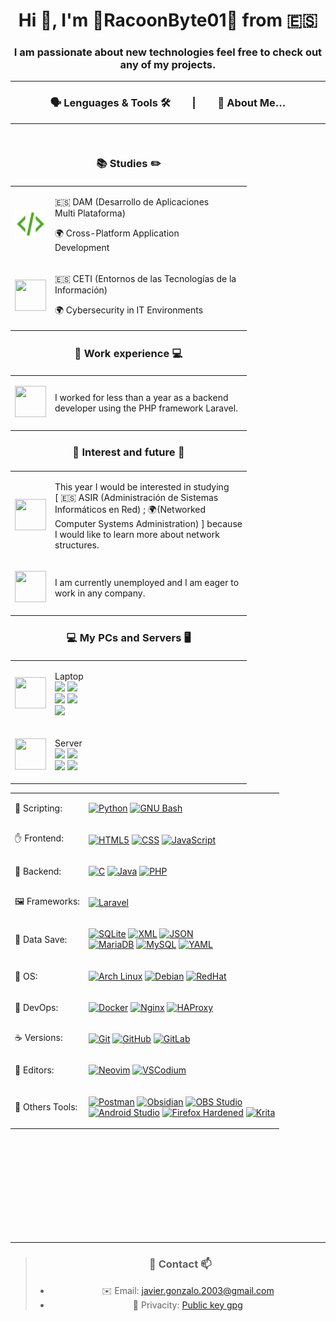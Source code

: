 <h1 align="center">Hi 👋, I'm 🦝RacoonByte01🦝 from 🇪🇸</h1>
<h3 align="center">I am passionate about new technologies feel free to check out any of my projects.</h3>

<hr>

<h3 align="center">🗣️ Lenguages & Tools 🛠️&nbsp;&nbsp;&nbsp;&nbsp;&nbsp;&nbsp;&nbsp;&nbsp; |&nbsp;&nbsp;&nbsp;&nbsp;&nbsp;&nbsp;&nbsp;&nbsp; 👤 About Me...</h3>

<hr>

<table align="right">
        <thead>
            <tr>
                <td align="center"  colspan="2"><h3>📚 Studies ✏️</h3></td>
            </tr>
        </thead>
        <tbody>
        <tr>
            <td align="center">
                <p>
                    <a href="#"><img src="./custom-icons/dam.svg" height="50"/></a>
                </p>
            </td>
            <td>
                <p>🇪🇸 DAM (Desarrollo de Aplicaciones <br>Multi Plataforma)</p>
                <p>🌍 Cross-Platform Application<br>Development</p>
            </td>
        </tr>
        <tr>
            <td align="center">
                <p>
                    <a href="#"><img src="https://www.svgrepo.com/download/362143/shield.svg" width="50" height="50"/></a>
                </p>
            </td>
            <td>
                <p>🇪🇸 CETI (Entornos de las Tecnologías de la <br>Información)</p>
                <p>🌍 Cybersecurity in IT Environments</p>
            </td>
        <thead>
            <tr>
                <td align="center" colspan="2"><h3>💼 Work experience 💻</h3></td>
            </tr>
        </thead>
        <tbody>
        <tr>
            <td align="center">
                <p>
                    <a href="#"><img src="https://www.svgrepo.com/download/395936/briefcase.svg" width="50" height="50"/></a>
                </p>
            </td>
            <td>
                <p>I worked for less than a year as a backend <br> developer using the PHP framework Laravel.</p>
            </td>
        </tr>
        <thead>
            <tr>
                <td align="center" colspan="2"><h3>👀 Interest and future 🔮</h3></td>
            </tr>
        </thead>
        <tbody>
        <tr>
            <td align="center">
                <p>
                    <a href="#"><img src="https://www.svgrepo.com/download/297058/sprout.svg" width="50" height="50"/></a>
                </p>
            </td>
            <td>
                <p>
                        This year I would be interested in studying<br>
                        [ 🇪🇸 ASIR (Administración de Sistemas <br>
                        Informáticos en Red) ; 🌍(Networked <br>
                        Computer Systems Administration) ] because <br>
                        I would like to learn more about network <br>
                        structures.
                </p>
            </td>
        </tr>
        <tr>
                <td align="center">
                        <p>
                            <a href="#"><img src="https://www.svgrepo.com/download/411339/work.svg" width="50" height="50"/></a>
                        </p>
                </td>
                <td>I am currently unemployed and I am eager to <br>work in any company.</td>
        </tr>
        <thead>
            <tr>
                <td align="center" colspan="2"><h3>💻 My PCs and Servers 🖥️</h3></td>
            </tr>
        </thead>
        <tbody>
        <tr>
            <td align="center">
                <p>
                    <a href="#"><img src="https://www.svgrepo.com/download/406033/laptop.svg" width="50" height="50"/></a>
                </p>
            </td>
            <td>
                <p>
                        Laptop<br>
                        <a href="https://github.com/racoonbyte01/arch-dotfiles"> <img src="https://img.shields.io/badge/Arch_Linux-%231793D1?style=flat-square&logo=archlinux&logoColor=white"/></a>
                        <a href="https://github.com/racoonbyte01/arch-dotfiles"><img src="https://img.shields.io/badge/Intel-Core_i5_11th_Gen-%231793D1?style=flat-square&logo=intel&logoColor=white"/></a><br>
                        <a href="https://github.com/racoonbyte01/arch-dotfiles"><img src="https://img.shields.io/badge/RAM-16GB-%231793D1?style=flat-square&logoColor=white"/></a>
                        <a href="https://github.com/racoonbyte01/arch-dotfiles"><img src="https://img.shields.io/badge/System_Type-64_Bits-%231793D1?style=flat-square"/></a><br>
                        <a href="https://github.com/racoonbyte01/arch-dotfiles"><img src="https://img.shields.io/badge/NVIDIA-3050TI-%2376B900?style=flat-square&logo=nvidia&logoColor=%2376B900"/></a>
                </p>
            </td>
        </tr>
        <tr>
                <td align="center">
                        <p>
                                <a href="#"><img src="https://www.svgrepo.com/download/485146/server-like.svg" width="50" height="50"/></a>
                        </p>
                </td>
                <td>
                        <p>
                                Server<br>
                                <a href="#"><img src="https://img.shields.io/badge/Debian-%23A81D33?style=flat-square&logo=debian&logoColor=white"/></a>
                                <a href="#"><img src="https://img.shields.io/badge/Intel-Core_i7_4th_Gen-%23A81D33?style=flat-square&logo=intel&logoColor=white"/></a><br>
                                <a href="#"><img src="https://img.shields.io/badge/RAM-16GB-%23A81D33?style=flat-square&logoColor=white"/></a>
                                <a href="#"><img src="https://img.shields.io/badge/System_Type-64_Bits-%23A81D33?style=flat-square"/></a>
                        </p>
                </td>
        </tr>
    </tbody>
</table>

<table>
    <tbody>
        <tr>
            <td>📜 Scripting:</td>
            <td>
                <p>
                    <a href="https://www.python.org/"><img src="https://www.svgrepo.com/download/452091/python.svg" alt="Python" title="Python" width="50" height="50"/></a>
                    <a href="https://www.gnu.org/software/bash/"><img src="https://bashlogo.com/img/symbol/svg/full_colored_light.svg" alt="GNU Bash" title="GNU Bash" width="50" height="50"/></a>
                </p>
            </td>
        </tr>
        <tr>
            <td>✋ Frontend:</td>
            <td>
                <p>
                    <a href="https://www.w3schools.com/html/"><img src="https://www.svgrepo.com/download/452228/html-5.svg" alt="HTML5" title="HTML5" width="50" height="50"/></a>
                    <a href="https://www.w3schools.com/css/"><img src="https://www.svgrepo.com/download/452185/css-3.svg" alt="CSS" title="CSS" width="50" height="50"/></a>
                    <a href="https://www.w3schools.com/js/"><img src="https://www.svgrepo.com/download/349419/javascript.svg" alt="JavaScript" title="JavaScript" width="50" height="50"/></a>
                </p>
            </td>
        </tr>
        <tr>
            <td>🤚 Backend:</td>
            <td>
                <p>
                    <a href="https://www.w3schools.com/c/c_intro.php"><img src="https://uxwing.com/wp-content/themes/uxwing/download/brands-and-social-media/c-program-icon.svg" alt="C" title="C" width="50" height="50"/></a>
                    <a href="https://www.java.com/"><img src="https://www.svgrepo.com/download/452234/java.svg" alt="Java" title="Java" width="50" height="50"/></a>
                    <a href="https://www.php.net/"><img src="https://www.svgrepo.com/download/452088/php.svg" alt="PHP" title="PHP" width="50" height="50"/></a>
                </p>
            </td>
        </tr>
        <tr>
            <td>🖼️ Frameworks:</td>
            <td>
                <p>
                    <a href="https://laravel.com/"><img src="https://www.svgrepo.com/download/353985/laravel.svg" alt="Laravel" title="Laravel" width="50" height="50"/></a>
                </p>
            </td>
        </tr>
        <tr>
            <td>💾 Data Save:</td>
            <td>
                <p>
                    <a href="https://www.sqlite.org/"><img src="https://www.svgrepo.com/download/374094/sqlite.svg" alt="SQLite" title="SQLite" width="50" height="50"/></a>
                    <a href="https://www.w3schools.com/xml/xml_whatis.asp"><img src="https://upload.wikimedia.org/wikipedia/commons/2/2d/Extensible_Markup_Language_%28XML%29_logo.svg" alt="XML" title="XML" width="50" height="50"/></a>
                    <a href="https://www.json.org"><img src="https://www.svgrepo.com/download/473674/json.svg" alt="JSON" title="JSON" width="50" height="50"/></a>
                    <br>
                    <a href="https://mariadb.org/"><img src="https://www.svgrepo.com/download/354037/mariadb-icon.svg" alt="MariaDB" title="MariaDB" width="50" height="50"/></a>
                    <a href="https://www.mysql.com/"><img src="https://www.svgrepo.com/download/355133/mysql.svg" alt="MySQL" title="MySQL" width="50" height="50"/></a>
                    <a href="https://yaml.org/"><img src="https://upload.wikimedia.org/wikipedia/commons/5/5a/Official_YAML_Logo.svg" alt="YAML" title="YAML" width="50" height="50"/></a>
                </p>
            </td>
        </tr>
        <tr>
            <td>🐧 OS:</td>
            <td>
                <p>
                    <a href="https://archlinux.org/"><img src="https://www.vectorlogo.zone/logos/archlinux/archlinux-icon.svg" alt="Arch Linux" title="Arch Linux" width="50" height="50"/></a>
                    <a href="https://www.debian.org/"><img src="https://www.svgrepo.com/download/353640/debian.svg" alt="Debian" title="Debian" width="50" height="50"/></a>
                    <a href="https://www.redhat.com/"><img src="https://www.svgrepo.com/download/354273/redhat-icon.svg" alt="RedHat" title="RedHat" width="50" height="50"/></a>
                </p>
            </td>
        </tr>
        <tr>
            <td>🔧 DevOps:</td>
            <td>
                <p>
                    <a href="https://www.docker.com/"><img src="https://www.svgrepo.com/download/448221/docker.svg" alt="Docker" title="Docker" width="50" height="50"/></a>
                    <a href="https://nginx.org/"><img src="https://www.svgrepo.com/download/373924/nginx.svg" alt="Nginx" title="Nginx" width="50" height="50"/></a>
                    <a href="https://www.haproxy.org/"><img src="https://www.vectorlogo.zone/logos/haproxy/haproxy-icon.svg" alt="HAProxy" title="HAProxy" width="50" height="50"/></a>
                </p>
            </td>
        </tr>
        <tr>
            <td>☕ Versions:</td>
            <td>
                <p>
                    <a href="https://git-scm.com/"><img src="https://www.svgrepo.com/download/452210/git.svg" alt="Git" title="Git" width="50" height="50"/></a>
                    <a href="https://github.com/RacoonByte01"><img src="https://www.svgrepo.com/download/512317/github-142.svg" alt="GitHub" title="GitHub" width="50" height="50"/></a>
                    <a href="https://gitlab.com/RacoonByte01"><img src="https://images.ctfassets.net/xz1dnu24egyd/3FbNmZRES38q2Sk2EcoT7a/a290dc207a67cf779fc7c2456b177e9f/press-kit-icon.svg" alt="GitLab" title="GitLab" width="50" height="50"/></a>
                </p>
            </td>
        </tr>
        <tr>
            <td>📒 Editors:</td>
            <td>
                <p>
                    <a href="https://neovim.io/"><img src="https://upload.wikimedia.org/wikipedia/commons/3/3a/Neovim-mark.svg" alt="Neovim" title="Neovim" width="50" height="50"/></a>
                    <a href="https://vscodium.com/"><img src="https://vscodium.com/img/codium_cnl.svg" alt="VSCodium" title="VSCodium" width="50" height="50"/></a>
                </p>
            </td>
        </tr>
        <tr>
            <td>🧰 Others Tools:</td>
            <td>
                <p>
                    <a href="https://www.postman.com/"><img src="https://www.vectorlogo.zone/logos/getpostman/getpostman-icon.svg" alt="Postman" title="Postman" width="50" height="50"/></a>
                    <a href="https://obsidian.md/"><img src="https://upload.wikimedia.org/wikipedia/commons/1/10/2023_Obsidian_logo.svg" alt="Obsidian" title="Obsidian" width="50" height="50"/></a>
                    <a href="https://obsproject.com/"><img src="https://upload.wikimedia.org/wikipedia/commons/d/d3/OBS_Studio_Logo.svg" alt="OBS Studio" title="OBS Studio" width="50" height="50"/></a>
                    <br>
                    <a href="https://developer.android.com/"><img src="https://upload.wikimedia.org/wikipedia/commons/c/c1/Android_Studio_icon_%282023%29.svg" alt="Android Studio" title="Android Studio" width="50" height="50"/></a>
                    <a href="https://www.mozilla.org/en-US/firefox/new/"><img src="https://upload.wikimedia.org/wikipedia/commons/a/a0/Firefox_logo%2C_2019.svg" alt="Firefox Hardened" title="Firefox Hardened" width="50" height="50"/></a>
                    <a href="https://krita.org/"><img src="https://upload.wikimedia.org/wikipedia/commons/7/73/Calligrakrita-base.svg" alt="Krita" title="Krita" width="50" height="50"/></a>
                </p>
            </td>
        </tr>
    </tbody>
</table>

<br>
<br>
<br>
<br>
<br>
<br>
<br>
<br>
<br>
<hr>

<blockquote align="center">
    <h3>👤 Contact 📫</h3>
    <ul>
        <li>✉️ Email: <a href="mailto:javier.gonzalo.2003@gmail.com">javier.gonzalo.2003@gmail.com</a></li>
        <li>🔐 Privacity: <a href="https://keys.openpgp.org/search?q=javier.gonzalo.2003%40gmail.com">Public key gpg</a>
    </ul>
</blockquote>